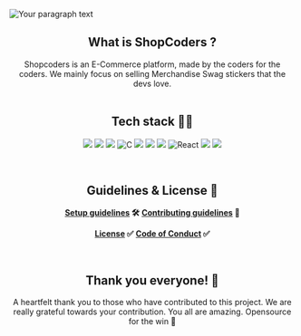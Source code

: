 ![Your paragraph text](https://user-images.githubusercontent.com/72851613/222189087-c794f4cb-5815-4307-b6de-6d8e8f720278.png)


<h2 align="center"> What is ShopCoders ? </h2>

<div align="center">
Shopcoders is an E-Commerce platform,  made by the coders for the coders.  We mainly focus on  selling Merchandise Swag stickers  that the devs love.
</div>

</br>

<h2 align="center">Tech stack 👩‍💻 </h2>

<div align="center">

![](	https://img.shields.io/badge/React-20232A?style=for-the-badge&logo=react&logoColor=61DAFB) ![](	https://img.shields.io/badge/NextJS%20v13-20232A?style=for-the-badge&logo=vercel&logoColor=61DAFB) ![](		https://img.shields.io/badge/CSS-239120?&style=for-the-badge&logo=css3&logoColor=white) <img alt="C" src="https://img.shields.io/badge/Bootstrap-%23563D7C.svg?style=for-the-badge&logo=bootstrap&logoColor=white"> ![](    https://img.shields.io/badge/JavaScript-323330?style=for-the-badge&logo=javascript&logoColor=F7DF1E)  ![](   https://img.shields.io/badge/MongoDB-4EA94B?style=for-the-badge&logo=mongodb&logoColor=white) ![](https://img.shields.io/badge/Vercel-000000?style=for-the-badge&logo=vercel&logoColor=white) ![React](https://img.shields.io/badge/zustand-%2320232a.svg?style=for-the-badge&logo=react&logoColor=%2361DAFB) ![](https://img.shields.io/badge/NextAuth-FD3A5C?style=for-the-badge&logo=hotjar&logoColor=white) ![](https://img.shields.io/badge/Stripe-626CD9?style=for-the-badge&logo=Stripe&logoColor=white)

</div>
</br>

<h2 align="center">Guidelines & License 📜</h2> 

<div align="center">

**[Setup guidelines](https://github.com/IAmTamal/ShopCoders) 🛠**
**[Contributing guidelines](https://github.com/IAmTamal/ShopCoders) 🔐**

**[License](https://github.com/IAmTamal/ShopCoders) ✅**
**[Code of Conduct](https://github.com/IAmTamal/ShopCoders) ✅**


</div>
</br>

<h2 align="center">Thank you everyone! 💚</h2> 

<div align="center">
A heartfelt thank you to those who have contributed to this project. We are really grateful towards your contribution.
You all are amazing. Opensource for the win 🚀
</div>